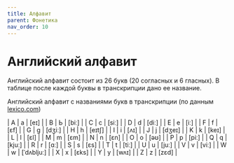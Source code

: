 ```yaml
---
title: Алфавит
parent: Фонетика
nav_order: 10
---
```


# Английский алфавит

Английский алфавит состоит из 26 букв (20 согласных и 6 гласных). В
таблице после каждой буквы в транскрипции дано ее название.


Английский алфавит с названиями букв в транскрипции (по данным
[lexico.com](https://www.lexico.com/))

| А | а | [eɪ]       |
| В | Ь | [biː]      |
| С | с | [siː]      |
| D | d | [diː]      |
| Е | е | [iː]       |
| F | f | [ɛf]       |
| G | g | [dʒiː]     |
| H | h | [eɪtʃ]     |
| I | i | [ʌɪ]       |
| J | j | [dʒeɪ]     |
| K | k | [keɪ]      |
| L | l | [ɛl]       |
| M | m | [ɛm]       |
| N | n | [ɛn]       |
| O | o | [əʊ]       |
| P | p | [piː]      |
| Q | q | [kjuː]     |
| R | r | [ɑː]       |
| S | s | [ɛs]       |
| T | t | [tiː]      |
| U | u | [juː]      |
| V | v | [viː]      |
| W | w | [ˈdʌbljuː] |
| X | x | [ɛks]      |
| Y | y | [wʌɪ]      |
| Z | z | [zɛd]      |

